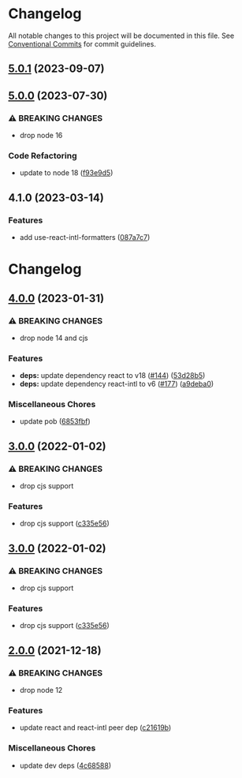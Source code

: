 # Changelog

All notable changes to this project will be documented in this file.
See [Conventional Commits](https://conventionalcommits.org) for commit guidelines.

## [5.0.1](https://github.com/christophehurpeau/use-formatted-message/compare/use-formatted-message@5.0.0...use-formatted-message@5.0.1) (2023-09-07)


## [5.0.0](https://github.com/christophehurpeau/use-formatted-message/compare/use-formatted-message@4.1.0...use-formatted-message@5.0.0) (2023-07-30)


### ⚠ BREAKING CHANGES

* drop node 16

### Code Refactoring

* update to node 18 ([f93e9d5](https://github.com/christophehurpeau/use-formatted-message/commit/f93e9d548b32d79402e44986af0c9bf66af4b109))


## 4.1.0 (2023-03-14)


### Features

* add use-react-intl-formatters ([087a7c7](https://github.com/christophehurpeau/use-formatted-message/commit/087a7c7c740e4f8f4045525f28afddf4b5f206a6))



# Changelog

## [4.0.0](https://github.com/christophehurpeau/use-formatted-message/compare/v3.0.0...v4.0.0) (2023-01-31)


### ⚠ BREAKING CHANGES

* drop node 14 and cjs

### Features

* **deps:** update dependency react to v18 ([#144](https://github.com/christophehurpeau/use-formatted-message/issues/144)) ([53d28b5](https://github.com/christophehurpeau/use-formatted-message/commit/53d28b597674f7c5186b3210adf1d0042b429270))
* **deps:** update dependency react-intl to v6 ([#177](https://github.com/christophehurpeau/use-formatted-message/issues/177)) ([a9deba0](https://github.com/christophehurpeau/use-formatted-message/commit/a9deba053ab59e8e1b4bb3b2c47a5f2015f70eca))


### Miscellaneous Chores

* update pob ([6853fbf](https://github.com/christophehurpeau/use-formatted-message/commit/6853fbf3632e2dba937c769f5a9719ef959fdf1c))

## [3.0.0](https://github.com/christophehurpeau/use-formatted-message/compare/v2.0.0...v3.0.0) (2022-01-02)


### ⚠ BREAKING CHANGES

* drop cjs support

### Features

* drop cjs support ([c335e56](https://github.com/christophehurpeau/use-formatted-message/commit/c335e560ccfbe06fd6590016a191d8efe9f48768))

## [3.0.0](https://github.com/christophehurpeau/use-formatted-message/compare/v2.0.0...v3.0.0) (2022-01-02)


### ⚠ BREAKING CHANGES

* drop cjs support

### Features

* drop cjs support ([c335e56](https://github.com/christophehurpeau/use-formatted-message/commit/c335e560ccfbe06fd6590016a191d8efe9f48768))

## [2.0.0](https://www.github.com/christophehurpeau/use-formatted-message/compare/v1.0.0...v2.0.0) (2021-12-18)


### ⚠ BREAKING CHANGES

* drop node 12

### Features

* update react and react-intl peer dep ([c21619b](https://www.github.com/christophehurpeau/use-formatted-message/commit/c21619b0d49ea986ec0f4387956b6e876dd29b01))


### Miscellaneous Chores

* update dev deps ([4c68588](https://www.github.com/christophehurpeau/use-formatted-message/commit/4c685887fdd007ae3c352269f2f8710fb548816c))
